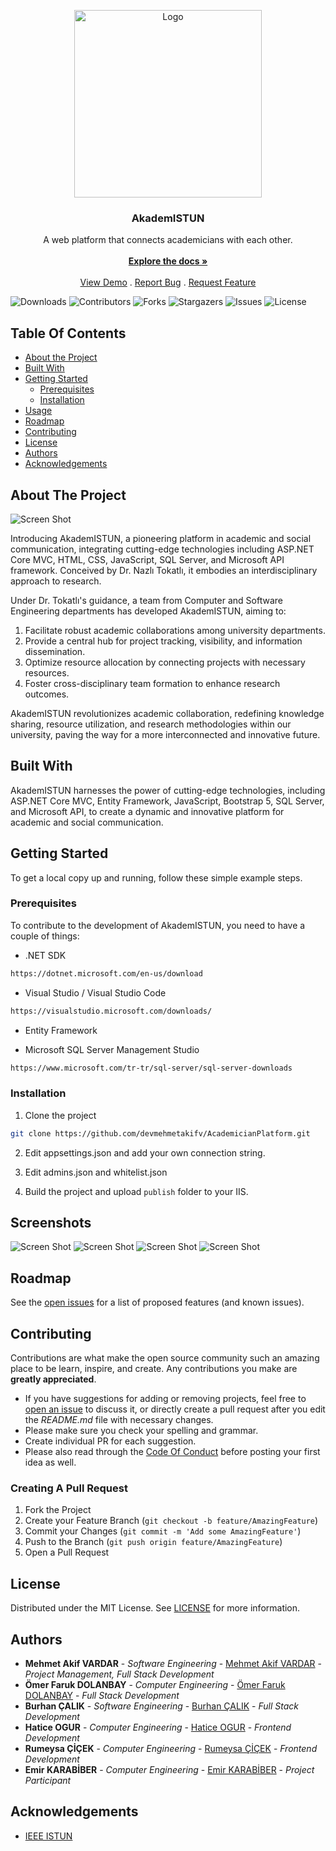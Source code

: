 <p align="center">
  <a href="https://github.com/devmehmetakifv/AcademicianPlatform">
    <img src="logo.png" alt="Logo" width="300" height="300">
  </a>

  <h3 align="center">AkademISTUN</h3>

  <p align="center">
    A web platform that connects academicians with each other.
    <br/>
    <br/>
    <a href="https://github.com/devmehmetakifv/AcademicianPlatform"><strong>Explore the docs »</strong></a>
    <br/>
    <br/>
    <a href="https://github.com/devmehmetakifv/AcademicianPlatform">View Demo</a>
    .
    <a href="https://github.com/devmehmetakifv/AcademicianPlatform/issues">Report Bug</a>
    .
    <a href="https://github.com/devmehmetakifv/AcademicianPlatform/issues">Request Feature</a>
  </p>
</p>

![Downloads](https://img.shields.io/github/downloads/devmehmetakifv/AcademicianPlatform/total) ![Contributors](https://img.shields.io/github/contributors/devmehmetakifv/AcademicianPlatform?color=dark-green) ![Forks](https://img.shields.io/github/forks/devmehmetakifv/AcademicianPlatform?style=social) ![Stargazers](https://img.shields.io/github/stars/devmehmetakifv/AcademicianPlatform?style=social) ![Issues](https://img.shields.io/github/issues/devmehmetakifv/AcademicianPlatform) ![License](https://img.shields.io/github/license/devmehmetakifv/AcademicianPlatform) 

## Table Of Contents

* [About the Project](#about-the-project)
* [Built With](#built-with)
* [Getting Started](#getting-started)
  * [Prerequisites](#prerequisites)
  * [Installation](#installation)
* [Usage](#usage)
* [Roadmap](#roadmap)
* [Contributing](#contributing)
* [License](#license)
* [Authors](#authors)
* [Acknowledgements](#acknowledgements)

## About The Project

![Screen Shot](screenshot1.png)

Introducing AkademISTUN, a pioneering platform in academic and social communication, integrating cutting-edge technologies including ASP.NET Core MVC, HTML, CSS, JavaScript, SQL Server, and Microsoft API framework. Conceived by Dr. Nazlı Tokatlı, it embodies an interdisciplinary approach to research.

Under Dr. Tokatlı's guidance, a team from Computer and Software Engineering departments has developed AkademISTUN, aiming to:

1. Facilitate robust academic collaborations among university departments.
2. Provide a central hub for project tracking, visibility, and information dissemination.
3. Optimize resource allocation by connecting projects with necessary resources.
4. Foster cross-disciplinary team formation to enhance research outcomes.

AkademISTUN revolutionizes academic collaboration, redefining knowledge sharing, resource utilization, and research methodologies within our university, paving the way for a more interconnected and innovative future.


## Built With

AkademISTUN harnesses the power of cutting-edge technologies, including ASP.NET Core MVC, Entity Framework, JavaScript, Bootstrap 5, SQL Server, and Microsoft API, to create a dynamic and innovative platform for academic and social communication.

## Getting Started

To get a local copy up and running, follow these simple example steps.

### Prerequisites

To contribute to the development of AkademISTUN, you need to have a couple of things: 

* .NET SDK
```sh
https://dotnet.microsoft.com/en-us/download
```

* Visual Studio / Visual Studio Code
```sh
https://visualstudio.microsoft.com/downloads/
```

* Entity Framework

* Microsoft SQL Server Management Studio
```sh
https://www.microsoft.com/tr-tr/sql-server/sql-server-downloads
```

### Installation

1. Clone the project
```sh
git clone https://github.com/devmehmetakifv/AcademicianPlatform.git
```

2. Edit appsettings.json and add your own connection string.

3. Edit admins.json and whitelist.json

4. Build the project and upload ```publish``` folder to your IIS.

## Screenshots
![Screen Shot](screenshot2.png)
![Screen Shot](screenshot3.png)
![Screen Shot](screenshot4.png)
![Screen Shot](screenshot5.png)

## Roadmap

See the [open issues](https://github.com/devmehmetakifv/AcademicianPlatform/issues) for a list of proposed features (and known issues).

## Contributing

Contributions are what make the open source community such an amazing place to be learn, inspire, and create. Any contributions you make are **greatly appreciated**.
* If you have suggestions for adding or removing projects, feel free to [open an issue](https://github.com/devmehmetakifv/AcademicianPlatform/issues/new) to discuss it, or directly create a pull request after you edit the *README.md* file with necessary changes.
* Please make sure you check your spelling and grammar.
* Create individual PR for each suggestion.
* Please also read through the [Code Of Conduct](https://github.com/devmehmetakifv/AcademicianPlatform/blob/main/CODE_OF_CONDUCT.md) before posting your first idea as well.

### Creating A Pull Request

1. Fork the Project
2. Create your Feature Branch (`git checkout -b feature/AmazingFeature`)
3. Commit your Changes (`git commit -m 'Add some AmazingFeature'`)
4. Push to the Branch (`git push origin feature/AmazingFeature`)
5. Open a Pull Request

## License

Distributed under the MIT License. See [LICENSE](https://github.com/devmehmetakifv/AcademicianPlatform/blob/main/LICENSE.md) for more information.

## Authors

* **Mehmet Akif VARDAR** - *Software Engineering* - [Mehmet Akif VARDAR](https://github.com/devmehmetakifv/) - *Project Management, Full Stack Development*
* **Ömer Faruk DOLANBAY** - *Computer Engineering* - [Ömer Faruk DOLANBAY](https://github.com/Esforper) - *Full Stack Development*
* **Burhan ÇALIK** - *Software Engineering* - [Burhan ÇALIK](https://github.com/BurhanCalik) - *Full Stack Development*
* **Hatice OGUR** - *Computer Engineering* - [Hatice OGUR](https://github.com/HaticeOgur) - *Frontend Development*
* **Rumeysa ÇİÇEK** - *Computer Engineering* - [Rumeysa ÇİÇEK](https://github.com/Rumeysacck) - *Frontend Development*
* **Emir KARABİBER** - *Computer Engineering* - [Emir KARABİBER](https://github.com/EmirKarabiber) - *Project Participant*

## Acknowledgements

* [IEEE ISTUN](https://github.com/IEEE-ISTUN)
